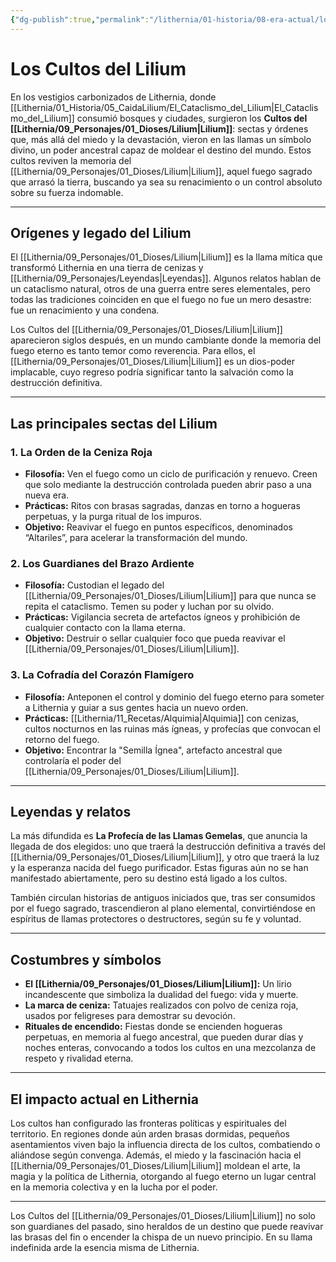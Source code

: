 ```yaml
---
{"dg-publish":true,"permalink":"/lithernia/01-historia/08-era-actual/los-cultos-del-lilium/","title":"Los Cultos del Lilium","tags":["lithernia","faccion","culto","religion"]}
---
```


# Los Cultos del Lilium

En los vestigios carbonizados de Lithernia, donde [[Lithernia/01_Historia/05_CaidaLilium/El_Cataclismo_del_Lilium\|El_Cataclismo_del_Lilium]] consumió bosques y ciudades, surgieron los **Cultos del [[Lithernia/09_Personajes/01_Dioses/Lilium\|Lilium]]**: sectas y órdenes que, más allá del miedo y la devastación, vieron en las llamas un símbolo divino, un poder ancestral capaz de moldear el destino del mundo. Estos cultos reviven la memoria del [[Lithernia/09_Personajes/01_Dioses/Lilium\|Lilium]], aquel fuego sagrado que arrasó la tierra, buscando ya sea su renacimiento o un control absoluto sobre su fuerza indomable.

---

## Orígenes y legado del Lilium

El [[Lithernia/09_Personajes/01_Dioses/Lilium\|Lilium]] es la llama mítica que transformó Lithernia en una tierra de cenizas y [[Lithernia/09_Personajes/Leyendas\|Leyendas]]. Algunos relatos hablan de un cataclismo natural, otros de una guerra entre seres elementales, pero todas las tradiciones coinciden en que el fuego no fue un mero desastre: fue un renacimiento y una condena.

Los Cultos del [[Lithernia/09_Personajes/01_Dioses/Lilium\|Lilium]] aparecieron siglos después, en un mundo cambiante donde la memoria del fuego eterno es tanto temor como reverencia. Para ellos, el [[Lithernia/09_Personajes/01_Dioses/Lilium\|Lilium]] es un dios-poder implacable, cuyo regreso podría significar tanto la salvación como la destrucción definitiva.

---

## Las principales sectas del Lilium

### 1. La Orden de la Ceniza Roja

- **Filosofía:** Ven el fuego como un ciclo de purificación y renuevo. Creen que solo mediante la destrucción controlada pueden abrir paso a una nueva era.
- **Prácticas:** Ritos con brasas sagradas, danzas en torno a hogueras perpetuas, y la purga ritual de los impuros.
- **Objetivo:** Reavivar el fuego en puntos específicos, denominados “Altariles”, para acelerar la transformación del mundo.

### 2. Los Guardianes del Brazo Ardiente

- **Filosofía:** Custodian el legado del [[Lithernia/09_Personajes/01_Dioses/Lilium\|Lilium]] para que nunca se repita el cataclismo. Temen su poder y luchan por su olvido.
- **Prácticas:** Vigilancia secreta de artefactos ígneos y prohibición de cualquier contacto con la llama eterna.
- **Objetivo:** Destruir o sellar cualquier foco que pueda reavivar el [[Lithernia/09_Personajes/01_Dioses/Lilium\|Lilium]].

### 3. La Cofradía del Corazón Flamígero

- **Filosofía:** Anteponen el control y dominio del fuego eterno para someter a Lithernia y guiar a sus gentes hacia un nuevo orden.
- **Prácticas:** [[Lithernia/11_Recetas/Alquimia\|Alquimia]] con cenizas, cultos nocturnos en las ruinas más ígneas, y profecías que convocan el retorno del fuego.
- **Objetivo:** Encontrar la "Semilla Ígnea", artefacto ancestral que controlaría el poder del [[Lithernia/09_Personajes/01_Dioses/Lilium\|Lilium]].

---

## Leyendas y relatos

La más difundida es **La Profecía de las Llamas Gemelas**, que anuncia la llegada de dos elegidos: uno que traerá la destrucción definitiva a través del [[Lithernia/09_Personajes/01_Dioses/Lilium\|Lilium]], y otro que traerá la luz y la esperanza nacida del fuego purificador. Estas figuras aún no se han manifestado abiertamente, pero su destino está ligado a los cultos.

También circulan historias de antiguos iniciados que, tras ser consumidos por el fuego sagrado, trascendieron al plano elemental, convirtiéndose en espíritus de llamas protectores o destructores, según su fe y voluntad.

---

## Costumbres y símbolos

- **El [[Lithernia/09_Personajes/01_Dioses/Lilium\|Lilium]]:** Un lirio incandescente que simboliza la dualidad del fuego: vida y muerte.
- **La marca de ceniza:** Tatuajes realizados con polvo de ceniza roja, usados por feligreses para demostrar su devoción.
- **Rituales de encendido:** Fiestas donde se encienden hogueras perpetuas, en memoria al fuego ancestral, que pueden durar días y noches enteras, convocando a todos los cultos en una mezcolanza de respeto y rivalidad eterna.

---

## El impacto actual en Lithernia

Los cultos han configurado las fronteras políticas y espirituales del territorio. En regiones donde aún arden brasas dormidas, pequeños asentamientos viven bajo la influencia directa de los cultos, combatiendo o aliándose según convenga. Además, el miedo y la fascinación hacia el [[Lithernia/09_Personajes/01_Dioses/Lilium\|Lilium]] moldean el arte, la magia y la política de Lithernia, otorgando al fuego eterno un lugar central en la memoria colectiva y en la lucha por el poder.

---

Los Cultos del [[Lithernia/09_Personajes/01_Dioses/Lilium\|Lilium]] no solo son guardianes del pasado, sino heraldos de un destino que puede reavivar las brasas del fin o encender la chispa de un nuevo principio. En su llama indefinida arde la esencia misma de Lithernia.